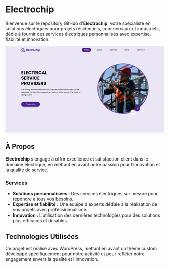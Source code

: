 # Electrochip

Bienvenue sur le repository GitHub d'**Electrochip**, votre spécialiste en solutions électriques pour projets résidentiels, commerciaux et industriels, dédié à fournir des services électriques personnalisés avec expertise, fiabilité et innovation.

![Electrochip](screenshot.png)

## À Propos

**Electrochip** s'engage à offrir excellence et satisfaction client dans le domaine électrique, en mettant en avant notre passion pour l'innovation et la qualité de service.

### Services

- **Solutions personnalisées :** Des services électriques sur mesure pour répondre à tous vos besoins.
- **Expertise et fiabilité :** Une équipe d'experts dédiée à la réalisation de vos projets avec professionnalisme.
- **Innovation :** L'utilisation des dernières technologies pour des solutions plus efficaces et durables.

## Technologies Utilisées

Ce projet est réalisé avec WordPress, mettant en avant un thème custom développé spécifiquement pour notre activité et pour refléter notre engagement envers la qualité et l'innovation.

